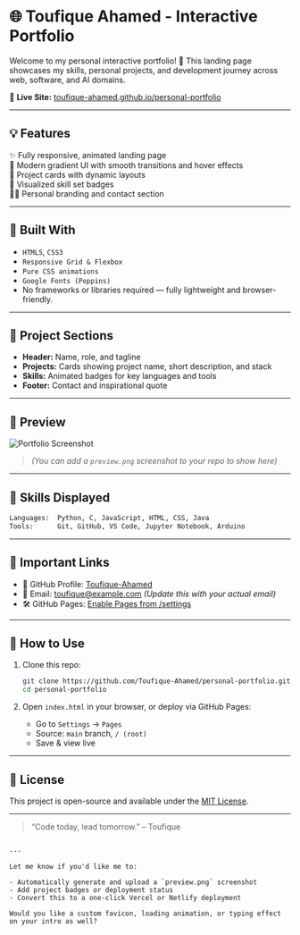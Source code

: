 
# 🌐 Toufique Ahamed - Interactive Portfolio

Welcome to my personal interactive portfolio! 🚀 This landing page showcases my skills, personal projects, and development journey across web, software, and AI domains.

🔗 **Live Site:** [toufique-ahamed.github.io/personal-portfolio](https://toufique-ahamed.github.io/personal-portfolio)

---

## 💡 Features

✨ Fully responsive, animated landing page  
🎨 Modern gradient UI with smooth transitions and hover effects  
📁 Project cards with dynamic layouts  
🧠 Visualized skill set badges  
🧑‍💻 Personal branding and contact section  

---

## 🔧 Built With

- `HTML5`, `CSS3`
- `Responsive Grid & Flexbox`
- `Pure CSS animations`
- `Google Fonts (Poppins)`
- No frameworks or libraries required — fully lightweight and browser-friendly.

---

## 📂 Project Sections

- **Header:** Name, role, and tagline
- **Projects:** Cards showing project name, short description, and stack
- **Skills:** Animated badges for key languages and tools
- **Footer:** Contact and inspirational quote

---

## 📸 Preview

![Portfolio Screenshot](https://github.com/Toufique-Ahamed/personal-portfolio/raw/main/preview.png)

> *(You can add a `preview.png` screenshot to your repo to show here)*

---

## 🧠 Skills Displayed

```txt
Languages:  Python, C, JavaScript, HTML, CSS, Java  
Tools:      Git, GitHub, VS Code, Jupyter Notebook, Arduino
````

---

## 🔗 Important Links

* 🔗 GitHub Profile: [Toufique-Ahamed](https://github.com/Toufique-Ahamed)
* 📨 Email: [toufique@example.com](mailto:toufique@example.com) *(Update this with your actual email)*
* 🛠️ GitHub Pages: [Enable Pages from /settings](https://docs.github.com/en/pages)

---

## 🚀 How to Use

1. Clone this repo:

   ```bash
   git clone https://github.com/Toufique-Ahamed/personal-portfolio.git
   cd personal-portfolio
   ```

2. Open `index.html` in your browser, or deploy via GitHub Pages:

   * Go to `Settings` → `Pages`
   * Source: `main` branch, `/ (root)`
   * Save & view live

---

## 📜 License

This project is open-source and available under the [MIT License](LICENSE).

---

> “Code today, lead tomorrow.” – Toufique

```

---

Let me know if you'd like me to:

- Automatically generate and upload a `preview.png` screenshot  
- Add project badges or deployment status  
- Convert this to a one-click Vercel or Netlify deployment

Would you like a custom favicon, loading animation, or typing effect on your intro as well?
```

